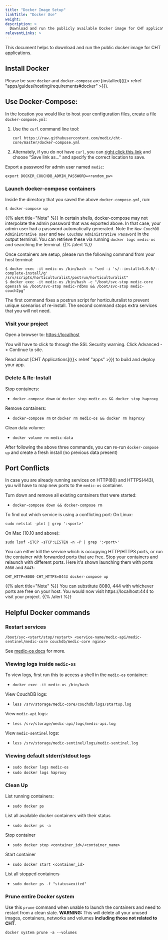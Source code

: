 ```yaml
---
title: "Docker Image Setup"
linkTitle: "Docker Use"
weight: 
description: >
  Download and run the publicly available Docker image for CHT applications
relevantLinks: >
---
```


This document helps to download and run the public docker image for CHT applications.

## Install Docker

Please be sure `docker` and `docker-compose` are [installed]({{< relref "apps/guides/hosting/requirements#docker" >}}). 

## Use Docker-Compose:

In the location you would like to host your configuration files, create a file `docker-compose.yml`: 

1. Use the `curl` command line tool:
    
    ```
    curl https://raw.githubusercontent.com/medic/cht-core/master/docker-compose.yml
    ```

1. Alternately, if you do not have  `curl`, you can [right click this link](https://raw.githubusercontent.com/medic/cht-core/master/docker-compose.yml) and choose "Save link as..." and specify the correct location to save.

Export a password for admin user named `medic`:
```
export DOCKER_COUCHDB_ADMIN_PASSWORD=<random_pw>
```

### Launch docker-compose containers

Inside the directory that you saved the above `docker-compose.yml`, run:
```
$ docker-compose up
```
{{% alert title="Note" %}}
In certain shells, docker-compose may not interpolate the admin password that was exported above. In that case, your admin user had a password automatically generated. Note the `New CouchDB Administrative User` and `New CouchDB Administrative Password` in the output terminal. You can retrieve these via running `docker logs medic-os` and searching the terminal.
{{% /alert %}}



Once containers are setup, please run the following command from your host terminal:
```
$ docker exec -it medic-os /bin/bash -c "sed -i 's/--install=3.9.0/--complete-install/g' /srv/scripts/horticulturalist/postrun/horticulturalist"
$ docker exec -it medic-os /bin/bash -c "/boot/svc-stop medic-core openssh && /boot/svc-stop medic-rdbms && /boot/svc-stop medic-couch2pg"
```

The first command fixes a postrun script for horticulturalist to prevent unique scenarios of re-install.
The second command stops extra services that you will not need.

### Visit your project

Open a browser to: [https://localhost](https://localhost)

You will have to click to through the SSL Security warning. Click Advanced -> Continue to site.

Read about [CHT Applications]({{< relref "apps" >}}) to build and deploy your app.

### Delete & Re-Install

Stop containers:
* `docker-compose down` or `docker stop medic-os && docker stop haproxy`

Remove containers:
* `docker-compose rm` or `docker rm medic-os && docker rm haproxy`

Clean data volume:
* `docker volume rm medic-data`

After following the above three commands, you can re-run `docker-compose up` and create a fresh install (no previous data present)

## Port Conflicts

In case you are already running services on HTTP(80) and HTTPS(443), you will have to map new ports to the `medic-os` container.

Turn down and remove all existing containers that were started: 
* `docker-compose down && docker-compose rm`

To find out which service is using a conflicting port:
On Linux:
```
sudo netstat -plnt | grep ':<port>'
```
On Mac (10.10 and above):
```
sudo lsof -iTCP -sTCP:LISTEN -n -P | grep ':<port>'
```
You can either kill the service which is occupying HTTP/HTTPS ports, or run the container with forwarded ports that are free.
Stop your containers and relaunch with different ports. Here it's shown launching them with ports `8080` and `8443`:


```
CHT_HTTP=8080 CHT_HTTPS=8443 docker-compose up
```
{{% alert title="Note" %}}
You can substitute 8080, 444 with whichever ports are free on your host. You would now visit https://localhost:444 to visit your project.
{{% /alert %}}



## Helpful Docker commands

### Restart services
`/boot/svc-<start/stop/restart> <service-name/medic-api/medic-sentinel/medic-core couchdb/medic-core nginx>`

See [medic-os docs](https://github.com/medic/medic-os#user-content-service-management-scripts) for more.

### Viewing logs inside `medic-os`

To view logs, first run this to access a shell in the `medic-os` container: 
 
* `docker exec -it medic-os /bin/bash`

View CouchDB logs:
* `less /srv/storage/medic-core/couchdb/logs/startup.log`

View `medic-api` logs: 
* `less /srv/storage/medic-api/logs/medic-api.log`

View `medic-sentinel` logs: 
* `less /srv/storage/medic-sentinel/logs/medic-sentinel.log`

### Viewing default stderr/stdout logs

* `sudo docker logs medic-os`
* `sudo docker logs haproxy`


### Clean Up

List running containers: 
* `sudo docker ps`

List all available docker containers with their status
* `sudo docker ps -a`

Stop container
* `sudo docker stop <container_id>/<container_name>`

Start container
* `sudo docker start <container_id>`

List all stopped containers 
* `sudo docker ps -f "status=exited"`


### Prune entire Docker system
Use this `prune` command when unable to launch the containers and need to restart from a clean slate. **WARNING:** This will delete all your unused images, containers, networks and volumes **including those not related to CHT**.

```docker system prune -a --volumes```
